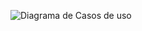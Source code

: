 ![Diagrama de Casos de uso](https://user-images.githubusercontent.com/74109343/137314159-1dd97058-e154-4b7d-a602-980c3978dd10.png)

